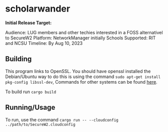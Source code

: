 # scholarwander

**Initial Release Target:**

Audience: LUG members and other techies interested in a FOSS alternativel to SecureW2
Platform: NetworkManager initially
Schools Supported: RIT and NCSU
Timeline: By Aug 10, 2023

## Building

This program links to OpenSSL. You should have openssl installed
the Debian/Ubuntu way to do this is using the command `sudo apt-get install pkg-config libssl-dev`, Commands for other systems can be found [here](https://docs.rs/openssl/latest/openssl/#automatic).

To build run `cargo build`


## Running/Usage

To run, use the command `cargo run -- --cloudconfig ../path/to/SecureW2.cloudconfig`

